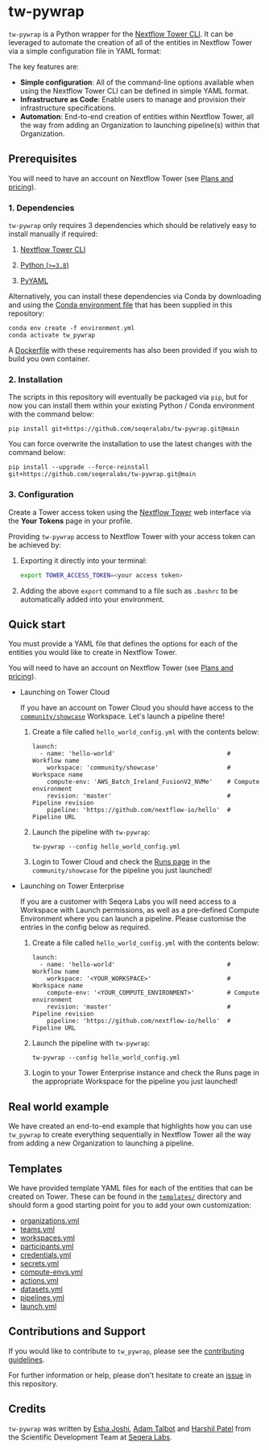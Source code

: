 # tw-pywrap

`tw-pywrap` is a Python wrapper for the [Nextflow Tower CLI](https://github.com/seqeralabs/tower-cli). It can be leveraged to automate the creation of all of the entities in Nextflow Tower via a simple configuration file in YAML format:

The key features are:

- **Simple configuration**: All of the command-line options available when using the Nextflow Tower CLI can be defined in simple YAML format.
- **Infrastructure as Code**: Enable users to manage and provision their infrastructure specifications.
- **Automation**: End-to-end creation of entities within Nextflow Tower, all the way from adding an Organization to launching pipeline(s) within that Organization.

## Prerequisites

You will need to have an account on Nextflow Tower (see [Plans and pricing](https://cloud.tower.nf/pricing/)).

### 1. Dependencies

`tw-pywrap` only requires 3 dependencies which should be relatively easy to install manually if required:

  1. [Nextflow Tower CLI](https://github.com/seqeralabs/tower-cli#1-installation)

  2. [Python (`>=3.8`)](https://www.python.org/downloads/)
    
  3. [PyYAML](https://pypi.org/project/PyYAML/)

Alternatively, you can install these dependencies via Conda by downloading and using the [Conda environment file](environment.yml) that has been supplied in this repository:

```console
conda env create -f environment.yml
conda activate tw_pywrap
```

A [Dockerfile](Dockerfile) with these requirements has also been provided if you wish to build you own container.

### 2. Installation

The scripts in this repository will eventually be packaged via `pip`, but for now you can install them within your existing Python / Conda environment with the command below:

```
pip install git+https://github.com/seqeralabs/tw-pywrap.git@main
```

You can force overwrite the installation to use the latest changes with the command below:

```
pip install --upgrade --force-reinstall git+https://github.com/seqeralabs/tw-pywrap.git@main
```

### 3. Configuration

Create a Tower access token using the [Nextflow Tower](https://tower.nf/) web interface via the **Your Tokens** page in your profile.

Providing `tw-pywrap` access to Nextflow Tower with your access token can be achieved by:

1. Exporting it directly into your terminal:

    ```bash
    export TOWER_ACCESS_TOKEN=<your access token>
    ```

2. Adding the above `export` command to a file such as `.bashrc` to be automatically added into your environment.

## Quick start

You must provide a YAML file that defines the options for each of the entities you would like to create in Nextflow Tower. 

You will need to have an account on Nextflow Tower (see [Plans and pricing](https://cloud.tower.nf/pricing/)).

- Launching on Tower Cloud

  If you have an account on Tower Cloud you should have access to the [`community/showcase`](https://seqera.io/blog/introducing-the-tower-cloud-community-workspace/) Workspace. Let's launch a pipeline there!

  1. Create a file called `hello_world_config.yml` with the contents below:

      ```
      launch:
        - name: 'hello-world'                               # Workflow name
          workspace: 'community/showcase'                   # Workspace name
          compute-env: 'AWS_Batch_Ireland_FusionV2_NVMe'    # Compute environment
          revision: 'master'                                # Pipeline revision
          pipeline: 'https://github.com/nextflow-io/hello'  # Pipeline URL
      ```

  2. Launch the pipeline with `tw-pywrap`:

      ```
      tw-pywrap --config hello_world_config.yml
      ```

  3. Login to Tower Cloud and check the [Runs page](https://tower.nf/orgs/community/workspaces/showcase/watch]) in the `community/showcase` for the pipeline you just launched!

- Launching on Tower Enterprise

  If you are a customer with Seqera Labs you will need access to a Workspace with Launch permissions, as well as a pre-defined Compute Environment where you can launch a pipeline. Please customise the entries in the config below as required.

  1. Create a file called `hello_world_config.yml` with the contents below:

      ```
      launch:
        - name: 'hello-world'                               # Workflow name
          workspace: '<YOUR_WORKSPACE>'                     # Workspace name
          compute-env: '<YOUR_COMPUTE_ENVIRONMENT>'         # Compute environment
          revision: 'master'                                # Pipeline revision
          pipeline: 'https://github.com/nextflow-io/hello'  # Pipeline URL
      ```

  2. Launch the pipeline with `tw-pywrap`:

      ```
      tw-pywrap --config hello_world_config.yml
      ```

  3. Login to your Tower Enterprise instance and check the Runs page in the appropriate Workspace for the pipeline you just launched!

## Real world example

We have created an end-to-end example that highlights how you can use `tw_pywrap` to create everything sequentially in Nextflow Tower all the way from adding a new Organization to launching a pipeline.

## Templates

We have provided template YAML files for each of the entities that can be created on Tower. These can be found in the [`templates/`](templates) directory and should form a good starting point for you to add your own customization:

  - [organizations.yml](templates/organizations.yml)
  - [teams.yml](templates/teams.yml)
  - [workspaces.yml](templates/workspaces.yml)
  - [participants.yml](templates/participants.yml)
  - [credentials.yml](templates/credentials.yml)
  - [secrets.yml](templates/secrets.yml)
  - [compute-envs.yml](templates/compute-envs.yml)
  - [actions.yml](templates/actions.yml)
  - [datasets.yml](templates/datasets.yml)
  - [pipelines.yml](templates/pipelines.yml)
  - [launch.yml](templates/launch.yml)

## Contributions and Support

If you would like to contribute to `tw_pywrap`, please see the [contributing guidelines](.github/CONTRIBUTING.md).

For further information or help, please don't hesitate to create an [issue](https://github.com/seqeralabs/tw-pywrap/issues) in this repository.

## Credits

`tw-pywrap` was written by [Esha Joshi](https://github.com/ejseqera), [Adam Talbot](https://github.com/adamrtalbot) and [Harshil Patel](https://github.com/drpatelh) from the Scientific Development Team at [Seqera Labs](https://seqera.io/).